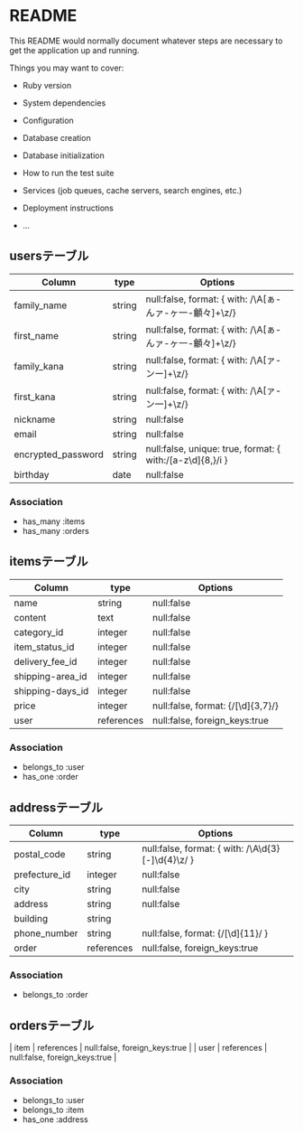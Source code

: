 # README

This README would normally document whatever steps are necessary to get the
application up and running.

Things you may want to cover:

* Ruby version

* System dependencies

* Configuration

* Database creation

* Database initialization

* How to run the test suite

* Services (job queues, cache servers, search engines, etc.)

* Deployment instructions

* ...

## usersテーブル
|      Column      |   type   |                           Options                                |
| ---------------- | -------- | ---------------------------------------------------------------- |
|    family_name   |  string  |      null:false, format: { with: /\A[ぁ-んァ-ヶ一-龥々]+\z/}       |
|    first_name    |  string  |      null:false, format: { with: /\A[ぁ-んァ-ヶ一-龥々]+\z/}       |
|    family_kana   |  string  |            null:false, format: { with: /\A[ァ-ンー]+\z/}          |
|    first_kana    |  string  |            null:false, format: { with: /\A[ァ-ン一]+\z/}          |
|    nickname      |  string  |                           null:false                             |
|      email       |  string  |                           null:false                             |
|encrypted_password|  string  |   null:false, unique: true, format: { with:/[a-z\d]{8,}/i }      |
|     birthday     |   date   |                           null:false                             |
### Association
- has_many :items
- has_many :orders


## itemsテーブル
|     Column     |     type     |                 Options             |
| -------------- | ------------ | ----------------------------------- |
|      name      |    string    |               null:false            |
|    content     |     text     |               null:false            |
|   category_id  |    integer   |               null:false            |
| item_status_id |    integer   |               null:false            |
| delivery_fee_id|    integer   |               null:false            |
|shipping-area_id|    integer   |               null:false            |
|shipping-days_id|    integer   |               null:false            |
|     price      |    integer   |  null:false, format: {/[\d]{3,7}/}  |
|      user      |  references  |      null:false, foreign_keys:true  |
### Association
- belongs_to :user
- has_one :order

## addressテーブル
|    Column    |     type     |                     Options                           |
| ------------ | ------------ | ----------------------------------------------------- |
|  postal_code |    string    |    null:false, format: { with: /\A\d{3}[-]\d{4}\z/ }  |
| prefecture_id|    integer   |                     null:false                        |
|     city     |    string    |                     null:false                        |
|    address   |    string    |                     null:false                        |
|   building   |    string    |                                                       |
| phone_number |    string    |            null:false, format: {/[\d]{11}/ }          |
|    order     |  references  |            null:false, foreign_keys:true              |
### Association    
- belongs_to :order

## ordersテーブル
|     item     |  references  |            null:false, foreign_keys:true              |
|     user     |  references  |            null:false, foreign_keys:true              | 
### Association
- belongs_to :user
- belongs_to :item
- has_one :address